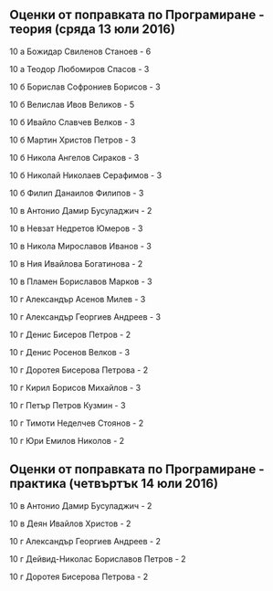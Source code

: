 ## Оценки от поправката по Програмиране - теория (сряда 13 юли 2016)

10 а	Божидар Свиленов Станоев - 6

10 а	Теодор Любомиров Спасов	- 3

10 б	Борислав Софрониев Борисов - 3

10 б	Велислав Ивов Великов - 5

10 б	Ивайло Славчев Велков - 3

10 б	Мартин Христов Петров - 3

10 б	Никола Ангелов Сираков - 3

10 б	Николай Николаев Серафимов - 3

10 б	Филип Данаилов Филипов - 3

10 в	Антонио Дамир Бусуладжич - 2

10 в	Невзат Недретов Юмеров - 3

10 в	Никола Мирославов Иванов - 3

10 в	Ния Ивайлова Богатинова - 2

10 в	Пламен Бориславов Марков - 3

10 г	Александър Асенов Милев - 3

10 г	Александър Георгиев Андреев - 3

10 г	Денис Бисеров Петров - 2

10 г	Денис Росенов Велков - 3

10 г	Доротея Бисерова Петрова - 2

10 г	Кирил Борисов Михайлов - 3

10 г	Петър Петров Кузмин - 3

10 г	Тимоти Неделчев Стоянов - 2

10 г	Юри Емилов Николов - 2

## Оценки от поправката по Програмиране - практика (четвъртък 14 юли 2016)

10 в	Антонио Дамир Бусуладжич - 2

10 в	Деян Ивайлов Христов - 2

10 г	Александър Георгиев Андреев - 2

10 г	Дейвид-Николас Бориславов Петров - 2

10 г	Доротея Бисерова Петрова - 2
